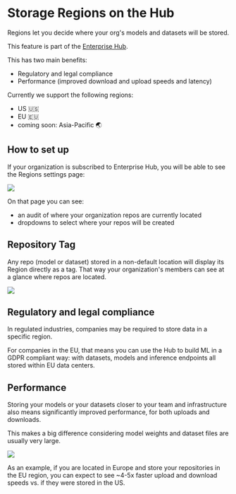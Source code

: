 # Storage Regions on the Hub

Regions let you decide where your org's models and datasets will be stored.

<Tip warning={true}>
This feature is part of the <a href="https://huggingface.co/enterprise" target="_blank">Enterprise Hub</a>.
</Tip>

This has two main benefits:

- Regulatory and legal compliance
- Performance (improved download and upload speeds and latency)

Currently we support the following regions:

- US 🇺🇸
- EU 🇪🇺
- coming soon: Asia-Pacific 🌏

## How to set up

If your organization is subscribed to Enterprise Hub, you will be able to see the Regions settings page:

![](https://huggingface.co/datasets/huggingface/documentation-images/resolve/main/hub/storage-regions/feature-annotated.png)

On that page you can see:

- an audit of where your organization repos are currently located
- dropdowns to select where your repos will be created

## Repository Tag

Any repo (model or dataset) stored in a non-default location will display its Region directly as a tag. That way your organization's members can see at a glance where repos are located.

![](https://huggingface.co/datasets/huggingface/documentation-images/resolve/main/hub/storage-regions/tag-on-repo.png)

## Regulatory and legal compliance

In regulated industries, companies may be required to store data in a specific region.

For companies in the EU, that means you can use the Hub to build ML in a GDPR compliant way: with datasets, models and inference endpoints all stored within EU data centers.

## Performance

Storing your models or your datasets closer to your team and infrastructure also means significantly improved performance, for both uploads and downloads.

This makes a big difference considering model weights and dataset files are usually very large.

![](https://huggingface.co/datasets/huggingface/documentation-images/resolve/main/hub/storage-regions/upload-speed.png)

As an example, if you are located in Europe and store your repositories in the EU region, you can expect to see ~4-5x faster upload and download speeds vs. if they were stored in the US.
